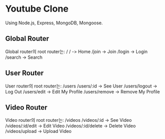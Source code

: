 # Youtube Clone

Using Node.js, Express, MongoDB, Mongoose.

## Global Router

Global router의 root router는: /
/ -> Home
/join -> Join
/login -> Login
/search -> Search

## User Router

User router의 root router는: /users
/users/:id -> See User
/users/logout -> Log Out
/users/edit -> Edit My Profile
/users/remove -> Remove My Profile

## Video Router

Video router의 root router는: /videos
/videos/:id -> See Video
/videos/:id/edit -> Edit Video
/videos/:id/delete -> Delete Video
/videos/upload -> Upload Video
